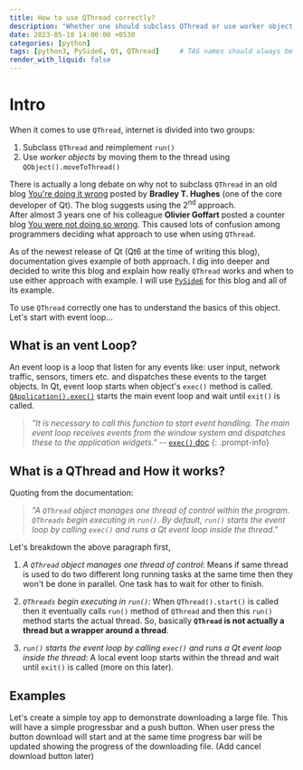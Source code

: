 ```yaml
---
title: How to use QThread correctly?
description: "Whether one should subclass QThread or use worker object and move it to the thread depends on the use case"
date: 2023-05-18 14:00:00 +0530
categories: [python]
tags: [python3, PySide6, Qt, QThread]     # TAG names should always be lowercase
render_with_liquid: false
---
```


<h1>Intro</h1>

When it comes to use `QThread`, internet is divided into two groups:   

1. Subclass `QThread` and reimplement `run()`
2. Use *worker objects* by moving them to the thread using `QObject().moveToThread()`

There is actually a long debate on why not to subclass `QThread` in an old blog [You're doing it wrong](https://www.qt.io/blog/2010/06/17/youre-doing-it-wrong) posted by **Bradley T. Hughes** (one of the core developer of Qt). The blog suggests using the 2<sup>nd</sup> approach.  
After almost 3 years one of his colleague  **Olivier Goffart** posted a counter blog [You were not doing so wrong](https://woboq.com/blog/qthread-you-were-not-doing-so-wrong.html). This caused lots of confusion among programmers deciding what approach to use when using `QThread`.

As of the newest release of Qt (Qt6 at the time of writing this blog), documentation gives example of both approach. I dig into deeper and decided to write this blog and explain how really `QThread` works and when to use either approach with example. I will use [`PySide6`](https://doc.qt.io/qtforpython-6/) for this blog and all of its example.  

To use `QThread` correctly one has to understand the basics of this object. Let's start with event loop...

## What is an vent Loop?

An event loop is a loop that listen for any events like: user input, network traffic, sensors, timers etc. and dispatches these events to the target objects. In Qt, event loop starts when object's `exec()` method is called. [`QApplication().exec()`](https://doc.qt.io/qt-6/qeventloop.html#exec) starts the main event loop and wait until `exit()` is called.  

>*"It is necessary to call this function to start event handling. The main event loop receives events from the window system and dispatches these to the application widgets."* -- [`exec()` doc](https://doc.qt.io/qt-6/qeventloop.html#exec)
{: .prompt-info}


## What is a QThread and How it works?

Quoting from the documentation:  
> *"A `QThread` object manages one thread of control within the program. `QThreads` begin executing in `run()`. By default, `run()` starts the event loop by calling `exec()` and runs a Qt event loop inside the thread."*

Let's breakdown the above paragraph first,
1. *A `QThread` object manages one thread of control*: Means if same thread is used to do two different long running tasks at the same time then they won't be done in parallel. One task has to wait for other to finish.  

2. *`QThreads` begin executing in `run()`*: When `QThread().start()` is called then it eventually calls `run()` method of `QThread` and then this `run()` method starts the actual thread. So, basically **`QThread` is not actually a thread but a wrapper around a thread**.  

3. *`run()` starts the event loop by calling `exec()` and runs a Qt event loop inside the thread*: A local event loop starts within the thread and wait until `exit()` is called (more on this later).


## Examples
Let's create a simple toy app to demonstrate downloading a large file. This will have a simple progressbar and a push button. When user press the button download will start and at the same time progress bar will be updated showing the progress of the downloading file. (Add cancel download button later)

